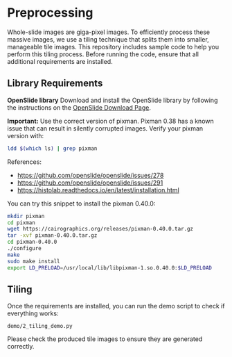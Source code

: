 # Preprocessing

Whole-slide images are giga-pixel images. To efficiently process these massive images, we use a tiling technique that splits them into smaller, manageable tile images. This repository includes sample code to help you perform this tiling process. Before running the code, ensure that all additional requirements are installed.

## Library Requirements

**OpenSlide library**
Download and install the OpenSlide library by following the instructions on the [OpenSlide Download Page](https://openslide.org/download/).

**Important:** Use the correct version of pixman. Pixman 0.38 has a known issue that can result in silently corrupted images. Verify your pixman version with:
```bash
ldd $(which ls) | grep pixman
```

References:
- https://github.com/openslide/openslide/issues/278
- https://github.com/openslide/openslide/issues/291
- https://histolab.readthedocs.io/en/latest/installation.html

You can try this snippet to install the pixman 0.40.0:

```bash
mkdir pixman
cd pixman
wget https://cairographics.org/releases/pixman-0.40.0.tar.gz
tar -xvf pixman-0.40.0.tar.gz
cd pixman-0.40.0
./configure
make
sudo make install
export LD_PRELOAD=/usr/local/lib/libpixman-1.so.0.40.0:$LD_PRELOAD
```

## Tiling

Once the requirements are installed, you can run the demo script to check if everything works:

`demo/2_tiling_demo.py`

Please check the produced tile images to ensure they are generated correctly.
